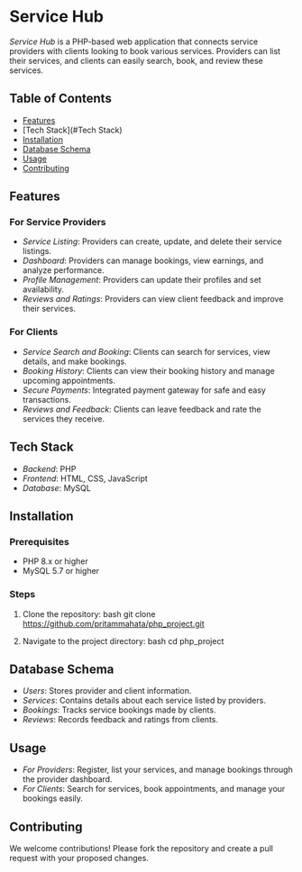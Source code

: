 # Service Hub

*Service Hub* is a PHP-based web application that connects service providers with clients looking to book various services. Providers can list their services, and clients can easily search, book, and review these services.

## Table of Contents
- [Features](#features)
- [Tech Stack](#Tech Stack)
- [Installation](#installation)
- [Database Schema](#database-schema)
- [Usage](#usage)
- [Contributing](#contributing)

## Features

### For Service Providers
- *Service Listing*: Providers can create, update, and delete their service listings.
- *Dashboard*: Providers can manage bookings, view earnings, and analyze performance.
- *Profile Management*: Providers can update their profiles and set availability.
- *Reviews and Ratings*: Providers can view client feedback and improve their services.

### For Clients
- *Service Search and Booking*: Clients can search for services, view details, and make bookings.
- *Booking History*: Clients can view their booking history and manage upcoming appointments.
- *Secure Payments*: Integrated payment gateway for safe and easy transactions.
- *Reviews and Feedback*: Clients can leave feedback and rate the services they receive.

## Tech Stack
- *Backend*: PHP
- *Frontend*: HTML, CSS, JavaScript
- *Database*: MySQL

## Installation

### Prerequisites
- PHP 8.x or higher
- MySQL 5.7 or higher

### Steps
1. Clone the repository:
    bash
    git clone https://github.com/pritammahata/php_project.git
    
2. Navigate to the project directory:
    bash
    cd php_project
    

## Database Schema
- *Users*: Stores provider and client information.
- *Services*: Contains details about each service listed by providers.
- *Bookings*: Tracks service bookings made by clients.
- *Reviews*: Records feedback and ratings from clients.

## Usage
- *For Providers*: Register, list your services, and manage bookings through the provider dashboard.
- *For Clients*: Search for services, book appointments, and manage your bookings easily.

## Contributing
We welcome contributions! Please fork the repository and create a pull request with your proposed changes.